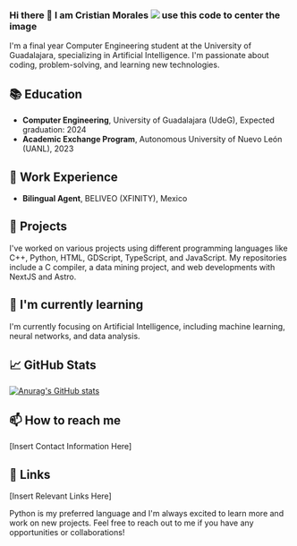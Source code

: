 
<h3>Hi there 👋 I am Cristian Morales
<script>
    // Your JavaScript code here
    function cutImageToCenter(imageUrl, width, height) {
        const canvas = document.createElement('canvas');
        const context = canvas.getContext('2d');
        const image = new Image();

        image.onload = function() {
            const x = (image.width - width) / 2;
            const y = (image.height - height) / 2;

            canvas.width = width;
            canvas.height = height;

            context.drawImage(image, x, y, width, height, 0, 0, width, height);

            const dataUrl = canvas.toDataURL();
            const imgElement = document.createElement('img');
            imgElement.src = dataUrl;

            document.body.appendChild(imgElement);
        };

        image.src = imageUrl;
    }
</script>
<img src="https://i.giphy.com/U2RlmYS95I3IvrBDzo.webp" sharp="center,50,50">
use this code to center the image

</h3>

I'm a final year Computer Engineering student at the University of Guadalajara, specializing in Artificial Intelligence. I'm passionate about coding, problem-solving, and learning new technologies.

## 📚 Education
- **Computer Engineering**, University of Guadalajara (UdeG), Expected graduation: 2024
- **Academic Exchange Program**, Autonomous University of Nuevo León (UANL), 2023

## 💼 Work Experience
- **Bilingual Agent**, BELIVEO (XFINITY), Mexico

## 🔭 Projects
I've worked on various projects using different programming languages like C++, Python, HTML, GDScript, TypeScript, and JavaScript. My repositories include a C compiler, a data mining project, and web developments with NextJS and Astro.

## 🌱 I'm currently learning
I'm currently focusing on Artificial Intelligence, including machine learning, neural networks, and data analysis.

## 📈 GitHub Stats
[![Anurag's GitHub stats](https://github-readme-stats.vercel.app/api?username=Crissomar1)](https://github.com/anuraghazra/github-readme-stats)

## 📫 How to reach me
[Insert Contact Information Here]

## 🔗 Links
[Insert Relevant Links Here]

Python is my preferred language and I'm always excited to learn more and work on new projects. Feel free to reach out to me if you have any opportunities or collaborations!
<!--
**Crissomar1/Crissomar1** is a ✨ _special_ ✨ repository because its `README.md` (this file) appears on your GitHub profile.

Here are some ideas to get you started:

- 🔭 I’m currently working on ...
- 🌱 I’m currently learning ...
- 👯 I’m looking to collaborate on ...
- 🤔 I’m looking for help with ...
- 💬 Ask me about ...
- 📫 How to reach me: ...
- 😄 Pronouns: ...
- ⚡ Fun fact: ...


this is te greatest GitHub profile of all time it needs to be seen by everyone and include all the information about me and my projects
-->


